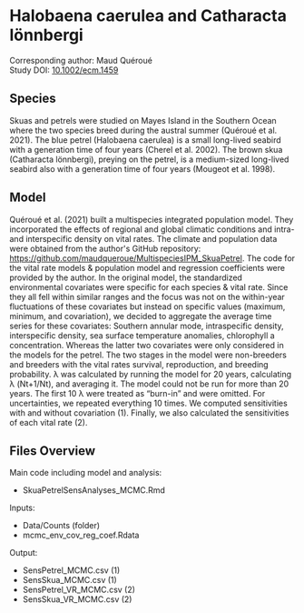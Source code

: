 
# Halobaena caerulea and Catharacta lönnbergi

Corresponding author: Maud Quéroué  
Study DOI: [10.1002/ecm.1459](https://esajournals.onlinelibrary.wiley.com/doi/full/10.1002/ecm.1459)

## Species

Skuas and petrels were studied on Mayes Island in the Southern Ocean where the two species breed during the austral summer (Quéroué et al. 2021).
The blue petrel (Halobaena caerulea) is a small long-lived seabird with a generation time of four years (Cherel et al. 2002). 
The brown skua (Catharacta lönnbergi), preying on the petrel, is a medium-sized long-lived seabird also with a generation time of four years (Mougeot et al. 1998).

## Model

Quéroué et al. (2021) built a multispecies integrated population model. They incorporated the effects of regional and global climatic conditions and intra- and interspecific density on vital rates.
The climate and population data were obtained from the author's GitHub repository: https://github.com/maudqueroue/MultispeciesIPM_SkuaPetrel. The code for the vital rate models & population model and regression coefficients were provided by the author.
In the original model, the standardized environmental covariates were specific for each species & vital rate. Since they all fell within similar ranges and the focus was not on the within-year fluctuations of these covariates but instead on specific values (maximum, minimum, and covariation),
we decided to aggregate the average time series for these covariates: Southern annular mode, intraspecific density, interspecific density, sea surface temperature anomalies, chlorophyll a concentration.
Whereas the latter two covariates were only considered in the models for the petrel. The two stages in the model were non-breeders and breeders with the vital rates survival, reproduction, and breeding probability. 
λ was calculated by running the model for 20 years, calculating λ (Nt+1/Nt), and averaging it. The model could not be run for more than 20 years. The first 10 λ were treated as “burn-in” and were omitted. For uncertainties, we repeated everything 10 times. 
We computed sensitivities with and without covariation (1). Finally, we also calculated the sensitivities of each vital rate (2).

## Files Overview

Main code including model and analysis:
- SkuaPetrelSensAnalyses_MCMC.Rmd

Inputs:
- Data/Counts (folder)
- mcmc_env_cov_reg_coef.Rdata

Output:
- SensPetrel_MCMC.csv (1)
- SensSkua_MCMC.csv (1)
- SensPetrel_VR_MCMC.csv (2)
- SensSkua_VR_MCMC.csv (2)
